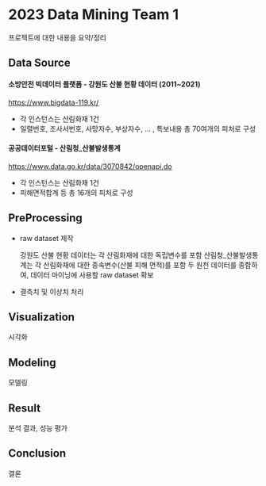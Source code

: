 # 2023 Data Mining Team 1
프로젝트에 대한 내용을 요약/정리

## Data Source
#### 소방안전 빅데이터 플랫폼 - 강원도 산불 현황 데이터 (2011~2021)
https://www.bigdata-119.kr/
- 각 인스턴스는 산림화재 1건
- 일렬번호, 조사서번호, 사망자수, 부상자수, ... , 특보내용 총 70여개의 피처로 구성

#### 공공데이터포털 - 산림청_산불발생통계
https://www.data.go.kr/data/3070842/openapi.do
- 각 인스턴스는 산림화재 1건
- 피해면적합계 등 총 16개의 피처로 구성

## PreProcessing
- raw dataset 제작

  강원도 산불 현황 데이터는 각 산림화재에 대한 독립변수를 포함
  산림청_산불발생통계는 각 산림화재에 대한 종속변수(산불 피해 면적)를 포함
  두 원천 데이터를 종합하여, 데이터 마이닝에 사용할 raw dataset 확보

- 결측치 및 이상치 처리
  
  

## Visualization
시각화


## Modeling
모델링

## Result
분석 결과, 성능 평가

## Conclusion
결론
